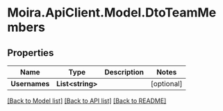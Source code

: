 # Moira.ApiClient.Model.DtoTeamMembers

## Properties

Name | Type | Description | Notes
------------ | ------------- | ------------- | -------------
**Usernames** | **List&lt;string&gt;** |  | [optional] 

[[Back to Model list]](../../README.md#documentation-for-models) [[Back to API list]](../../README.md#documentation-for-api-endpoints) [[Back to README]](../../README.md)

